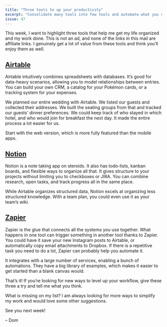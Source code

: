 ```yaml
---
title: "Three tools to up your productivity"
excerpt: "Consolidate many tools into few tools and automate what you can. These three help me stay productive."
issue: 47
---
```

This week, I want to highlight three tools that help me get my life organized and my work done. This is not an ad, and none of the links in this mail are affiliate links. I genuinely get a lot of value from these tools and think you’ll enjoy them as well.


## [Airtable](https://airtable.com)

Airtable intuitively combines spreadsheets with databases. It’s good for data-heavy scenarios, allowing you to model relationships between entries. You can build your own CRM, a catalog for your Pokémon cards, or a tracking system for your expenses.

We planned our entire wedding with Airtable. We listed our guests and collected their addresses. We built the seating groups from that and tracked our guests’ dinner preferences. We could keep track of who stayed in which hotel, and who would join for breakfast the next day. It made the entire process a lot easier for us.

Start with the web version, which is more fully featured than the mobile apps.


## [Notion](https://notion.so)

Notion is a note taking app on steroids. It also has todo-lists, kanban boards, and flexible ways to organize all that. It gives structure to your projects without limiting you to checkboxes or JIRA. You can combine research, open tasks, and track progress all in the same place.

While Airtable organizes structured data, Notion excels at organizing less structured knowledge. With a team plan, you could even use it as your team’s wiki.


## [Zapier](https://zapier.com)

Zapier is the glue that connects all the systems you use together. What happens in one tool can trigger something in another tool thanks to Zapier. You could have it save your new Instagram posts to Airtable, or automatically copy email attachments to Dropbox. If there is a repetitive task you need to do a lot, Zapier can probably help you automate it.

It integrates with a large number of services, enabling a bunch of automations. They have a big library of examples, which makes it easier to get started than a blank canvas would.


That’s it! If you’re looking for new ways to level up your workflow, give these three a try and tell me what you think.

What is missing on my list? I am always looking for more ways to simplify my work and would love some other suggestions.

See you next week!

– Dom
